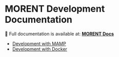 # MORENT Development Documentation

📖 Full documentation is available at: **[MORENT Docs](https://borenmon.github.io/morent/)**

- [Development with MAMP](https://borenmon.github.io/morent/mamp)
- [Development with Docker](https://borenmon.github.io/morent/docker)
